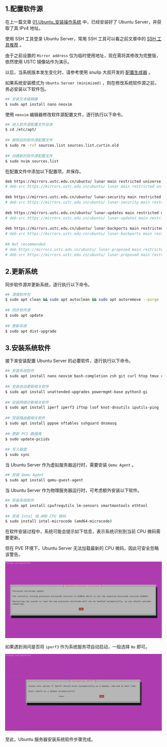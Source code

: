 ## 1.配置软件源

在上一篇文章 [01.Ubuntu_安装操作系统](./01.Ubuntu_安装操作系统.md) 中，已经安装好了 Ubuntu Server，并获取了其 IPv4 地址。  

使用 SSH 工具登录 Ubuntu Server，常用 SSH 工具可以看之前文章中的 [SSH 工具推荐](https://gitee.com/callmer/pve_toss_notes/blob/master/01.PVE系统安装.md) 。  

由于之前设置的 `Mirror address` 仅为临时使用地址，现在需将其修改为完整版，依然使用 USTC 镜像站作为演示。  

以后，当系统版本发生变化时，请参考使用 snullp 大叔开发的 [配置生成器](https://mirrors.ustc.edu.cn/repogen/) 。  

如果系统安装模式为 `Ubuntu Server (minimized)` ，则在修改系统软件源之前，务必安装以下软件包。  

```bash
## 安装文本编辑器
$ sudo apt install nano neovim
```

使用 `neovim` 编辑器修改软件源配置文件，逐行执行以下命令。  

```bash
## 进入软件源配置文件目录
$ cd /etc/apt/

## 移除旧的软件源配置文件
$ sudo rm -rvf sources.list sources.list.curtin.old

## 创建新的软件源配置文件
$ sudo nvim sources.list
```

在配置文件中添加以下配置项，并保存。  

```bash
deb https://mirrors.ustc.edu.cn/ubuntu/ lunar main restricted universe multiverse
# deb-src https://mirrors.ustc.edu.cn/ubuntu/ lunar main restricted universe multiverse

deb https://mirrors.ustc.edu.cn/ubuntu/ lunar-security main restricted universe multiverse
# deb-src https://mirrors.ustc.edu.cn/ubuntu/ lunar-security main restricted universe multiverse

deb https://mirrors.ustc.edu.cn/ubuntu/ lunar-updates main restricted universe multiverse
# deb-src https://mirrors.ustc.edu.cn/ubuntu/ lunar-updates main restricted universe multiverse

deb https://mirrors.ustc.edu.cn/ubuntu/ lunar-backports main restricted universe multiverse
# deb-src https://mirrors.ustc.edu.cn/ubuntu/ lunar-backports main restricted universe multiverse

## Not recommended
# deb https://mirrors.ustc.edu.cn/ubuntu/ lunar-proposed main restricted universe multiverse
# deb-src https://mirrors.ustc.edu.cn/ubuntu/ lunar-proposed main restricted universe multiverse
```

## 2.更新系统

同步软件源并更新系统，逐行执行以下命令。  

```bash
## 清理软件包
$ sudo apt clean && sudo apt autoclean && sudo apt autoremove --purge

## 同步软件源
$ sudo apt update

## 更新系统
$ sudo apt dist-upgrade
```

## 3.安装系统软件

接下来安装配置 Ubuntu Server 的必要软件，逐行执行以下命令。  

```bash
## 安装系统软件
$ sudo apt install nano neovim bash-completion zsh git curl htop tmux cron

## 安装自动更新相关软件
$ sudo apt install unattended-upgrades powermgmt-base python3-gi

## 安装网络诊断相关软件
$ sudo apt install iperf iperf3 iftop lsof knot-dnsutils iputils-ping

## 安装路由器相关软件
$ sudo apt install pppoe nftables sshguard dnsmasq

## 更新 PCI 数据库
$ sudo update-pciids

## 写入磁盘
$ sudo sync
```

当 Ubuntu Server 作为虚拟服务器运行时，需要安装 `Qemu Agent` 。  

```bash
## 安装 Qemu Agent
$ sudo apt install qemu-guest-agent
```  

当 Ubuntu Server 作为物理服务器运行时，可考虑额外安装以下软件。  

```bash
## 安装系统软件
$ sudo apt install cpufrequtils lm-sensors smartmontools ethtool

## 安装 Intel 或 AMD CPU 微码
$ sudo install intel-microcode (amd64-microcode)
```

在软件安装过程中，系统可能会提示如下信息，表示系统识别到当前 CPU 微码需要更新。  

但在 PVE 环境下，Ubuntu Server 无法加载最新的 CPU 微码，因此可安全忽略该警告。  

![CPU微码警告](img/p02/u_cpu_microcode_warning.png)

如果遇到询问是否将 `iperf3` 作为系统服务项自动启动，一般选择 `No` 即可。  

![iperf3服务化](img/p02/u_iperf3_deamon.png)

至此，Ubuntu 服务器安装系统软件步骤完成。  
